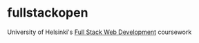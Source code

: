 # fullstackopen
University of Helsinki's [Full Stack Web Development](https://fullstackopen.com/en) coursework

